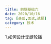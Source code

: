 ```yaml
---
title: 前端基础六
date: 2020/10/16
tag: [基础,面试,试题]
category: 技术
---
```




1.如何设计无缝轮播
```javascript

```
